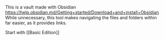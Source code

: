 This is a vault made with Obsidian
https://help.obsidian.md/Getting+started/Download+and+install+Obsidian
While unnecessary, this tool makes navigating the files and folders within far easier, as it provides links.

Start with [[Basic Edition]]